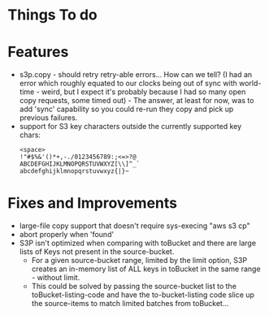 # Things To do

# Features
- s3p.copy - should retry retry-able errors... How can we tell? (I had an error which roughly equated to our clocks being out of sync with world-time - weird, but I expect it's probably because I had so many open copy requests, some timed out) - The answer, at least for now, was to add 'sync' capability so you could re-run they copy and pick up previous failures.
- support for S3 key characters outside the currently supported key chars:
    ```
    <space>
    !"#$%&'()*+,-./0123456789:;<=>?@
    ABCDEFGHIJKLMNOPQRSTUVWXYZ[\\]^_`
    abcdefghijklmnopqrstuvwxyz{|}~
    ```

# Fixes and Improvements
- large-file copy support that doesn't require sys-execing "aws s3 cp"
- abort properly when 'found'
- S3P isn't optimized when comparing with toBucket and there are large lists of Keys not present in the source-bucket.
  - For a given source-bucket range, limited by the limit option, S3P creates an in-memory list of ALL keys in toBucket in the same range - without limit.
  - This could be solved by passing the source-bucket list to the toBucket-listing-code and have the to-bucket-listing code slice up the source-items to match limited batches from toBucket...